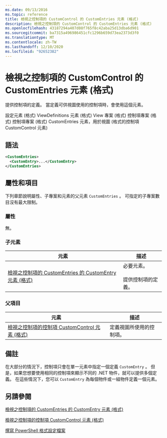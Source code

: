 ```yaml
---
ms.date: 09/13/2016
ms.topic: reference
title: 檢視之控制項的 CustomControl 的 CustomEntries 元素 (格式)
description: 檢視之控制項的 CustomControl 的 CustomEntries 元素 (格式)
ms.openlocfilehash: 43187294a407d08f765f8c42aba25d13dba6d901
ms.sourcegitcommit: ba7315a496986451cfc1296b659d73ea2373d3f0
ms.translationtype: MT
ms.contentlocale: zh-TW
ms.lasthandoff: 12/10/2020
ms.locfileid: "92652382"
---
```

# <a name="customentries-element-for-customcontrol-for-controls-for-view-format"></a>檢視之控制項的 CustomControl 的 CustomEntries 元素 (格式)

提供控制項的定義。 當定義可供視圖使用的控制項時，會使用這個元素。

設定元素 (格式) ViewDefinitions 元素 (格式) View 專案 (格式) 控制項專案 (格式) 控制項專案 (格式) CustomEntries 元素，用於視圖 (格式的控制項 CustomControl 元素) 

## <a name="syntax"></a>語法

```xml
<CustomEntries>
  <CustomEntry>...</CustomEntry>
</CustomEntries>
```

## <a name="attributes-and-elements"></a>屬性和項目

下列章節說明屬性、子專案和元素的父元素 `CustomEntries` 。 可指定的子專案數目沒有最大限制。

### <a name="attributes"></a>屬性

無。

### <a name="child-elements"></a>子元素

|元素|描述|
|-------------|-----------------|
|[檢視之控制項的 CustomEntries 的 CustomEntry 元素 (格式)](./customentry-element-for-customentries-for-controls-for-view-format.md)|必要元素。<br /><br /> 提供控制項的定義。|

### <a name="parent-elements"></a>父項目

|元素|描述|
|-------------|-----------------|
|[檢視之控制項的控制項 CustomControl 元素 (格式)](./customcontrol-element-for-control-for-controls-for-view-format.md)|定義視圖所使用的控制項。|

## <a name="remarks"></a>備註

在大部分的情況下，控制項只會在單一元素中指定一個定義 `CustomEntry` 。 但是，如果您想要使用相同的控制項來顯示不同的 .NET 物件，就可以提供多個定義。 在這些情況下，您可以 `CustomEntry` 為每個物件或一組物件定義一個元素。

## <a name="see-also"></a>另請參閱

[檢視之控制項的 CustomEntries 的 CustomEntry 元素 (格式)](./customentry-element-for-customentries-for-controls-for-view-format.md)

[檢視之控制項的控制項 CustomControl 元素 (格式)](./customcontrol-element-for-control-for-controls-for-view-format.md)

[撰寫 PowerShell 格式設定檔案](./writing-a-powershell-formatting-file.md)
